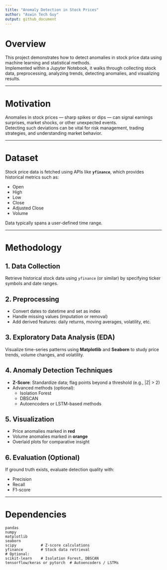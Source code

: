 ```yaml
---
title: "Anomaly Detection in Stock Prices"
author: "Aswin Tech Guy"
output: github_document
---
```


# Overview
This project demonstrates how to detect anomalies in stock price data using machine learning and statistical methods.  
Implemented within a Jupyter Notebook, it walks through collecting stock data, preprocessing, analyzing trends, detecting anomalies, and visualizing results.

---

# Motivation
Anomalies in stock prices — sharp spikes or dips — can signal earnings surprises, market shocks, or other unexpected events.  
Detecting such deviations can be vital for risk management, trading strategies, and understanding market behavior.

---

# Dataset
Stock price data is fetched using APIs like **`yfinance`**, which provides historical metrics such as:

- Open  
- High  
- Low  
- Close  
- Adjusted Close  
- Volume  

Data typically spans a user-defined time range.

---

# Methodology

## 1. Data Collection
Retrieve historical stock data using `yfinance` (or similar) by specifying ticker symbols and date ranges.

## 2. Preprocessing
- Convert dates to datetime and set as index  
- Handle missing values (imputation or removal)  
- Add derived features: daily returns, moving averages, volatility, etc.

## 3. Exploratory Data Analysis (EDA)
Visualize time-series patterns using **Matplotlib** and **Seaborn** to study price trends, volume changes, and volatility.

## 4. Anomaly Detection Techniques
- **Z-Score**: Standardize data; flag points beyond a threshold (e.g., \|Z\| > 2)  
- Advanced methods (optional):
    - Isolation Forest  
    - DBSCAN  
    - Autoencoders or LSTM-based methods  

## 5. Visualization
- Price anomalies marked in **red**  
- Volume anomalies marked in **orange**  
- Overlaid plots for comparative insight

## 6. Evaluation (Optional)
If ground truth exists, evaluate detection quality with:
- Precision  
- Recall  
- F1-score  

---

# Dependencies
```{r, eval=FALSE}
pandas
numpy
matplotlib
seaborn
scipy           # Z-score calculations
yfinance        # Stock data retrieval
# Optional:
scikit-learn    # Isolation Forest, DBSCAN
tensorflow/keras or pytorch  # Autoencoders / LSTMs
